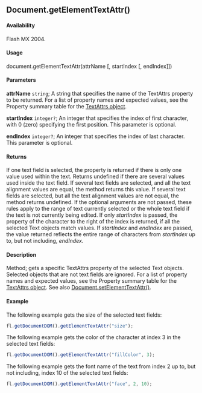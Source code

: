 ## Document.getElementTextAttr()

#### Availability

Flash MX 2004.

#### Usage

document.getElementTextAttr(attrName [, startIndex [, endIndex]])

#### Parameters

**attrName** `string`; A string that specifies the name of the TextAttrs property to be returned. For a list of property names and expected values, see the Property summary table for the [TextAttrs object](../TextAttrs_object/TextAttrs_summary.md).

**startIndex** `integer?`; An integer that specifies the index of first character, with 0 (zero) specifying the first position. This parameter is optional.

**endIndex** `integer?`; An integer that specifies the index of last character. This parameter is optional.

#### Returns

If one text field is selected, the property is returned if there is only one value used within the text. Returns undefined if there are several values used inside the text field. If several text fields are selected, and all the text alignment values are equal, the method returns this value. If several text fields are selected, but all the text alignment values are not equal, the method returns undefined. If the optional arguments are not passed, these rules apply to the range of text currently selected or the whole text field if the text is not currently being edited. If only *startIndex* is passed, the property of the character to the right of the index is returned, if all the selected Text objects match values. If *startIndex* and *endIndex* are passed, the value returned reflects the entire range of characters from *startIndex* up to, but not including, *endIndex*.

#### Description

Method; gets a specific TextAttrs property of the selected Text objects. Selected objects that are not text fields are ignored. For a list of property names and expected values, see the Property summary table for the [TextAttrs object](../TextAttrs_object/TextAttrs_summary.md). See also [Document.setElementTextAttr()](../Document_object/Document500.md).

#### Example

The following example gets the size of the selected text fields:

```javascript
fl.getDocumentDOM().getElementTextAttr("size");
```

The following example gets the color of the character at index 3 in the selected text fields:

```javascript
fl.getDocumentDOM().getElementTextAttr("fillColor", 3);
```

The following example gets the font name of the text from index 2 up to, but not including, index 10 of the selected text fields:

```javascript
fl.getDocumentDOM().getElementTextAttr("face", 2, 10);
```
